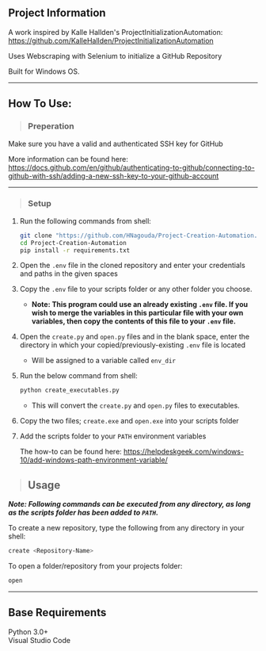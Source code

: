 ## Project Information

A work inspired by Kalle Hallden's ProjectInitializationAutomation: https://github.com/KalleHallden/ProjectInitializationAutomation

Uses Webscraping with Selenium to initialize a GitHub Repository

Built for Windows OS.

---

## How To Use: 

> ### Preperation
Make sure you have a valid and authenticated SSH key for GitHub 

More information can be found here: https://docs.github.com/en/github/authenticating-to-github/connecting-to-github-with-ssh/adding-a-new-ssh-key-to-your-github-account

---

> ### Setup

1. Run the following commands from shell:
    ```bash
    git clone "https://github.com/HNagouda/Project-Creation-Automation.git"
    cd Project-Creation-Automation
    pip install -r requirements.txt
    ```
2. Open the `.env` file in the cloned repository and enter your credentials and paths in the given spaces

3. Copy the `.env` file to your scripts folder or any other folder you choose.
   - **Note: This program could use an already existing `.env` file. If you wish to merge the variables in this particular file with your own variables, then copy the contents of this file to your `.env` file.**

4. Open the `create.py` and `open.py` files and in the blank space, enter the directory in which your copied/previously-existing `.env` file is located
    - Will be assigned to a variable called `env_dir`

5. Run the below command from shell:
    ```bash
    python create_executables.py
    ```
    - This will convert the `create.py` and `open.py` files to executables.
  
6. Copy the two files; `create.exe` and `open.exe` into your scripts folder
   
7. Add the scripts folder to your `PATH` environment variables

    The how-to can be found here: https://helpdeskgeek.com/windows-10/add-windows-path-environment-variable/


> ## Usage
***Note: Following commands can be executed from any directory, as long as the scripts folder has been added to `PATH`.***

To create a new repository, type the following from any directory in your shell:
   ```bash
   create <Repository-Name>
   ```

To open a folder/repository from your projects folder:
   ```bash
   open
   ```

---

## Base Requirements

Python 3.0+  
Visual Studio Code 
